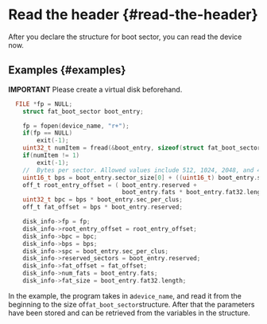 # Read the header {#read-the-header}

After you declare the structure for boot sector, you can read the device now.

## Examples {#examples}

**IMPORTANT** Please create a virtual disk beforehand.

```c
  FILE *fp = NULL;
    struct fat_boot_sector boot_entry;

    fp = fopen(device_name, "r+");
    if(fp == NULL)
        exit(-1);
    uint32_t numItem = fread(&boot_entry, sizeof(struct fat_boot_sector), 1, fp);
    if(numItem != 1)
        exit(-1);
    //  Bytes per sector. Allowed values include 512, 1024, 2048, and 4096
    uint16_t bps = boot_entry.sector_size[0] + ((uint16_t) boot_entry.sector_size[1] << 8);
    off_t root_entry_offset = ( boot_entry.reserved +
                                boot_entry.fats * boot_entry.fat32.length) * bps;
    uint32_t bpc = bps * boot_entry.sec_per_clus;
    off_t fat_offset = bps * boot_entry.reserved;

    disk_info->fp = fp;
    disk_info->root_entry_offset = root_entry_offset;
    disk_info->bpc = bpc;
    disk_info->bps = bps;
    disk_info->spc = boot_entry.sec_per_clus;
    disk_info->reserved_sectors = boot_entry.reserved;
    disk_info->fat_offset = fat_offset;
    disk_info->num_fats = boot_entry.fats;
    disk_info->fat_size = boot_entry.fat32.length;
```

In the example, the program takes in a`device_name`, and read it from the beginning to the size of`fat_boot_sector`structure. After that the parameters have been stored and can be retrieved from the variables in the structure.


